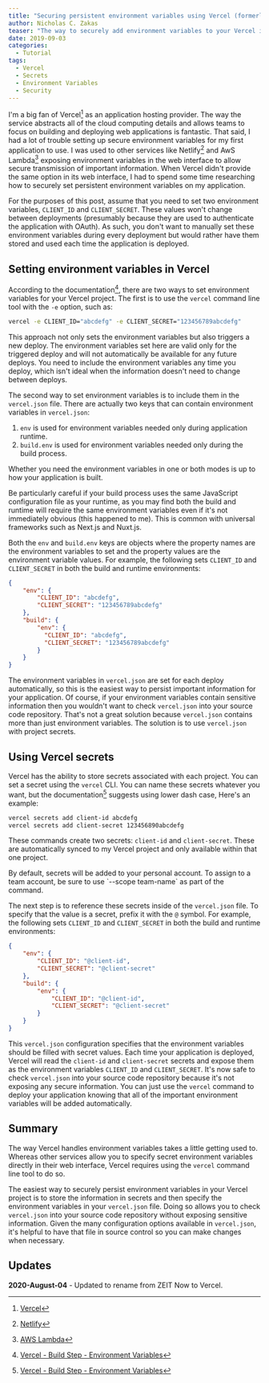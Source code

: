 ```yaml
---
title: "Securing persistent environment variables using Vercel (formerly Vercel)"
author: Nicholas C. Zakas
teaser: "The way to securely add environment variables to your Vercel isn't obvious. Here's how to do it."
date: 2019-09-03
categories:
  - Tutorial
tags:
  - Vercel
  - Secrets
  - Environment Variables
  - Security
---
```


I'm a big fan of Vercel[^1] as an application hosting provider. The way the service abstracts all of the cloud computing details and allows teams to focus on building and deploying web applications is fantastic. That said, I had a lot of trouble setting up secure environment variables for my first application to use. I was used to other services like Netlify[^2] and AwS Lambda[^3] exposing environment variables in the web interface to allow secure transmission of important information. When Vercel didn't provide the same option in its web interface, I had to spend some time researching how to securely set persistent environment variables on my application.

For the purposes of this post, assume that you need to set two environment variables, `CLIENT_ID` and `CLIENT_SECRET`. These values won't change between deployments (presumably because they are used to authenticate the application with OAuth). As such, you don't want to manually set these environment variables during every deployment but would rather have them stored and used each time the application is deployed.

## Setting environment variables in Vercel

According to the documentation[^4], there are two ways to set environment variables for your Vercel project. The first is to use the `vercel` command line tool with the `-e` option, such as:

```bash
vercel -e CLIENT_ID="abcdefg" -e CLIENT_SECRET="123456789abcdefg"
```

This approach not only sets the environment variables but also triggers a new deploy. The environment variables set here are valid only for the triggered deploy and will not automatically be available for any future deploys. You need to include the environment variables any time you deploy, which isn't ideal when the information doesn't need to change between deploys.

The second way to set environment variables is to include them in the `vercel.json` file. There are actually two keys that can contain environment variables in `vercel.json`:

1. `env` is used for environment variables needed only during application runtime.
1. `build.env` is used for environment variables needed only during the build process.

Whether you need the environment variables in one or both modes is up to how your application is built.

<aside class="warn">
Be particularly careful if your build process uses the same JavaScript configuration file as your runtime, as you may find both the build and runtime will require the same environment variables even if it's not immediately obvious (this happened to me). This is common with universal frameworks such as Next.js and Nuxt.js.
</aside>

Both the `env` and `build.env` keys are objects where the property names are the environment variables to set and the property values are the environment variable values. For example, the following sets `CLIENT_ID` and `CLIENT_SECRET` in both the build and runtime environments:

```json
{
    "env": {
        "CLIENT_ID": "abcdefg",
        "CLIENT_SECRET": "123456789abcdefg"
    },
    "build": {
        "env": {
          "CLIENT_ID": "abcdefg",
          "CLIENT_SECRET": "123456789abcdefg"
        }
    }
}
```

The environment variables in `vercel.json` are set for each deploy automatically, so this is the easiest way to persist important information for your application. Of course, if your environment variables contain sensitive information then you wouldn't want to check `vercel.json` into your source code repository. That's not a great solution because `vercel.json` contains more than just environment variables. The solution is to use `vercel.json` with project secrets.

## Using Vercel secrets

Vercel has the ability to store secrets associated with each project. You can set a secret using the `vercel` CLI. You can name these secrets whatever you want, but the documentation[^4] suggests using lower dash case, Here's an example:

```bash
vercel secrets add client-id abcdefg
vercel secrets add client-secret 123456890abcdefg
```

These commands create two secrets: `client-id` and `client-secret`. These are automatically synced to my Vercel project and only available within that one project.

<aside class="warn">
By default, secrets will be added to your personal account. To assign to a team account, be sure to use `--scope team-name` as part of the command.
</aside>

The next step is to reference these secrets inside of the `vercel.json` file. To specify that the value is a secret, prefix it with the `@` symbol. For example, the following sets `CLIENT_ID` and `CLIENT_SECRET` in both the build and runtime environments:

```json
{
    "env": {
        "CLIENT_ID": "@client-id",
        "CLIENT_SECRET": "@client-secret"
    },
    "build": {
        "env": {
            "CLIENT_ID": "@client-id",
            "CLIENT_SECRET": "@client-secret"
        }
    }
}
```

This `vercel.json` configuration specifies that the environment variables should be filled with secret values. Each time your application is deployed, Vercel will read the `client-id` and `client-secret` secrets and expose them as the environment variables `CLIENT_ID` and `CLIENT_SECRET`. It's now safe to check `vercel.json` into your source code repository because it's not exposing any secure information. You can just use the `vercel` command to deploy your application knowing that all of the important environment variables will be added automatically.

## Summary

The way Vercel handles environment variables takes a little getting used to. Whereas other services allow you to specify secret environment variables directly in their web interface, Vercel requires using the `vercel` command line tool to do so.

The easiest way to securely persist environment variables in your Vercel project is to store the information in secrets and then specify the environment variables in your `vercel.json` file. Doing so allows you to check `vercel.json` into your source code repository without exposing sensitive information. Given the many configuration options available in `vercel.json`, it's helpful to have that file in source control so you can make changes when necessary.

## Updates

**2020-August-04** - Updated to rename from ZEIT Now to Vercel.


[^1]: [Vercel](https://vercel.com)
[^2]: [Netlify](https://netlify.com)
[^3]: [AWS Lambda](https://aws.amazon.com/lambda)
[^4]: [Vercel - Build Step - Environment Variables](https://vercel.com/docs/v2/build-step#environment-variables)
